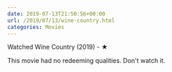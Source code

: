 ```yaml
---
date: 2019-07-13T21:50:56+00:00
url: /2019/07/13/wine-country.html
categories: Movies
---
```

Watched Wine Country (2019) - ★

This movie had no redeeming qualities. Don't watch it.


